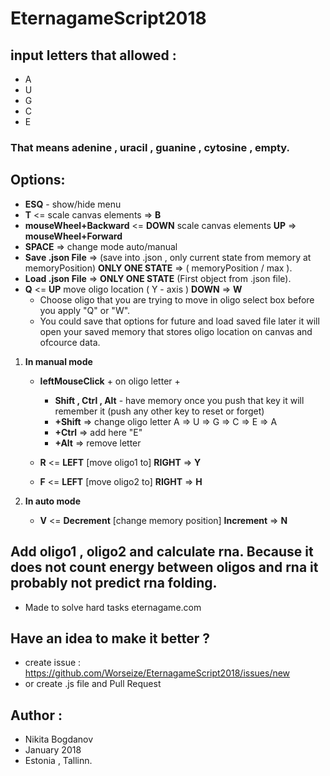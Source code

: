# EternagameScript2018

## input letters that allowed : 
- A
- U
- G
- C
- E

### That means adenine , uracil , guanine , cytosine , empty.

## Options:

- __ESQ__ - show/hide menu
- __T__ <= scale canvas elements => __B__
- __mouseWheel+Backward__  <= __DOWN__ scale canvas elements __UP__ => __mouseWheel+Forward__
- __SPACE__ => change mode auto/manual 
- __Save .json File__ => (save into .json , only current state from memory at memoryPosition) __ONLY ONE STATE__ => ( memoryPosition / max ).  
- __Load .json File__ => __ONLY ONE STATE__ (First object from .json file).
- __Q__ <=  __UP__ move oligo location ( Y - axis ) __DOWN__ => __W__
  - Choose oligo that you are trying to move in oligo select box before you apply "Q" or "W".
  - You could save that options for future and load saved file later it will open your saved memory that stores oligo location on canvas and ofcource data.
 
1. __In manual mode__
     - __leftMouseClick__ + on oligo letter +
         - __Shift , Ctrl , Alt__ - have memory once you push that key it will remember it (push any other key to reset or forget) 
         - __+Shift__ => change oligo letter A => U => G => C => E => A
         - __+Ctrl__ => add here "E" 
         - __+Alt__ => remove letter

     - __R__ <= __LEFT__ [move oligo1 to] __RIGHT__ => __Y__
     - __F__ <= __LEFT__ [move oligo2 to] __RIGHT__ => __H__

2. __In auto mode__

     - __V__ <= __Decrement__ [change memory position] __Increment__ => __N__

## Add oligo1 , oligo2 and calculate rna. Because it does not count energy between oligos and rna it probably not predict rna folding.
   - Made to solve hard tasks eternagame.com

## Have an idea to make it better ? 
   - create issue : https://github.com/Worseize/EternagameScript2018/issues/new 
   - or create .js file and Pull Request

## Author : 
- Nikita Bogdanov
- January 2018 
- Estonia , Tallinn.